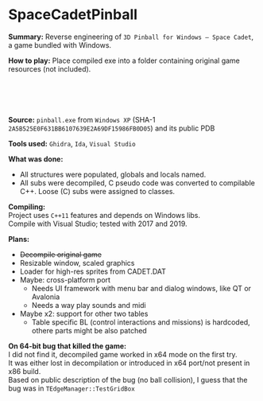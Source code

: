 # SpaceCadetPinball
**Summary:** Reverse engineering of `3D Pinball for Windows – Space Cadet`, a game bundled with Windows.

**How to play:** Place compiled exe into a folder containing original game resources (not included).
\
\
\
\
\
\
**Source:** `pinball.exe` from `Windows XP` (SHA-1 `2A5B525E0F631BB6107639E2A69DF15986FB0D05`) and its public PDB

**Tools used:** `Ghidra`, `Ida`, `Visual Studio`

**What was done:**
 * All structures were populated, globals and locals named.
 * All subs were decompiled, C pseudo code was converted to compilable C++. Loose (C) subs were assigned to classes.

**Compiling:**\
Project uses `C++11` features and depends on Windows libs.\
Compile with Visual Studio; tested with 2017 and 2019. 

**Plans:**
 * ~~Decompile original game~~
 * Resizable window, scaled graphics
 * Loader for high-res sprites from CADET.DAT
 * Maybe: cross-platform port
   * Needs UI framework with menu bar and dialog windows, like QT or Avalonia
   * Needs a way play sounds and midi
 * Maybe x2: support for other two tables 
   * Table specific BL (control interactions and missions) is hardcoded, othere parts might be also patched

**On 64-bit bug that killed the game:**\
I did not find it, decompiled game worked in x64 mode on the first try.\
It was either lost in decompilation or introduced in x64 port/not present in x86 build.\
Based on public description of the bug (no ball collision), I guess that the bug was in `TEdgeManager::TestGridBox`

